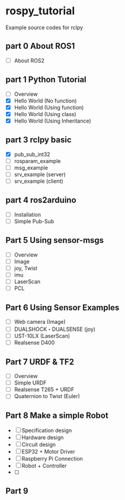 # rospy_tutorial
Example source codes for rclpy

## part 0 About ROS1

- [ ] About ROS2

## part 1 Python Tutorial

- [ ] Overview
- [x] Hello World (No function)
- [x] Hello World (Using function)
- [x] Hello World (Using class)
- [x] Hello World (Using Inheritance)

## part 3 rclpy basic

- [x] pub_sub_int32
- [ ] rosparam_example
- [ ] msg_example
- [ ] srv_example (server)
- [ ] srv_example (client)

## part 4 ros2arduino

- [ ] Installation
- [ ] Simple Pub-Sub

## Part 5 Using sensor-msgs

- [ ] Overview
- [ ] Image
- [ ] joy, Twist
- [ ] imu
- [ ] LaserScan
- [ ] PCL

## Part 6 Using Sensor Examples

- [ ] Web camera (Image)
- [ ] DUALSHOCK・DUALSENSE (joy)
- [ ] UST-10LX (LaserScan)
- [ ] Realsense D400

## Part 7 URDF & TF2

- [ ] Overview
- [ ] Simple URDF
- [ ] Realsense T265 + URDF
- [ ] Quaternion to Twist (Euler)

## Part 8 Make a simple Robot

- [ ] Specification design
- [ ] Hardware design
- [ ] Circuit design
- [ ] ESP32 + Motor Driver
- [ ] Raspberry Pi Connection
- [ ] Robot + Controller
- [ ] 

## Part 9 
